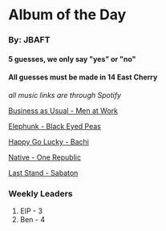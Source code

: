 # Album of the Day
### By: JBAFT

#### 5 guesses, we only say "yes" or "no"
#### All guesses must be made in 14 East Cherry
*all music links are through Spotify*

[Business as Usual - Men at Work](https://open.spotify.com/album/4HDJMKkwAMVFewqfZcmf84)

[Elephunk - Black Eyed Peas](https://open.spotify.com/album/4wBDclsxFzGnR4kVAAMI7K)

[Happy Go Lucky - Bachi](https://open.spotify.com/album/7a1lJcddKEyLNPHLkjA9vX)

[Native - One Republic](https://open.spotify.com/album/7a1lJcddKEyLNPHLkjA9vX)

[Last Stand - Sabaton](https://open.spotify.com/album/3KePhGKcmAXACdYBFtILDX)


### Weekly Leaders
1. EIP - 3
2. Ben - 4